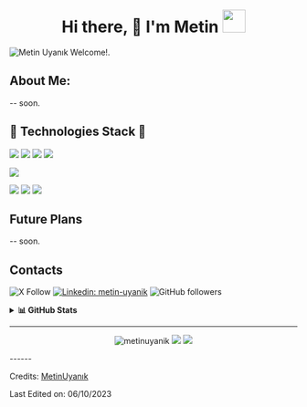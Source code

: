 <h1 align="center">Hi there, 👋 I'm Metin <img height="40" src="https://emoji.gg/assets/emoji/7333-parrotdance.gif"></h1>

![Metin Uyanık Welcome!.](https://media.discordapp.net/attachments/825776443153055795/1159609770660069396/WELCOME_1.png?ex=6531a5c1&is=651f30c1&hm=42d1a423ca1487e6c2a06089d680c09d6fe567962e854a61978f85796f6a891e&=&width=2262&height=754)

##  About Me:

-- soon.

## 🔧 Technologies Stack 🔧
![](https://img.shields.io/badge/GitHub-Git-informational?style=flat&logo=git&logoColor=white&color=red)
![](https://img.shields.io/badge/OS-Mac-informational?style=flat&logo=apple&logoColor=white&color=gray)
![](https://img.shields.io/badge/OS-Windows-informational?style=flat&logo=windows&logoColor=white&color=blue)
![](https://img.shields.io/badge/OS-Linux-informational?style=flat&logo=linux&logoColor=white&color=black)

![](https://img.shields.io/badge/Code-Swift-informational?style=flat&logo=swift&logoColor=white&color=orange)

![](https://img.shields.io/badge/IDE-Xcode-informational?style=flat&logo=xcode&logoColor=white&color=blue)
![](https://img.shields.io/badge/Code-HTML5-informational?style=flat&logo=html5&logoColor=white&color=orange)
![](https://img.shields.io/badge/Code-CSS3-informational?style=flat&logo=css3&logoColor=white&color=blue)
## Future Plans
  
-- soon.

## Contacts

![X Follow](https://img.shields.io/twitter/follow/_Metin_Uynk_?label=Follow)
[![Linkedin: metin-uyanik](https://img.shields.io/badge/-anmol-blue?style=flat-square&logo=Linkedin&logoColor=white&link=https://www.linkedin.com/in/metin-uyanik/)](https://www.linkedin.com/in/metin-uyanik/)
![GitHub followers](https://img.shields.io/github/followers/metinuyanik?label=Follow&style=social)



<details>
<summary> <b>📊 GitHub Stats </b></summary>
<p align="center">
  <img align="center" width="450" height="165" src="https://github-readme-stats.vercel.app/api?username=metinuyanik&show_icons=true&hide_border=false&line_height=20&show_owner=true&bg_color=0,EE82EE,FFFFFF&theme=react"/>
<img align="center" width="450" height="150" src="https://github-readme-stats.vercel.app/api/top-langs/?username=metinuyanik&layout=compact&hide=HTML&langs_count=10&bg_color=0,EE82EE,FFFFFF&theme=react"/>
</p>
</details>

------
<p align="center">
<img src="https://komarev.com/ghpvc/?username=metinuyanik" alt="metinuyanik" /> 
<a href="https://github.com/metinuyanik/"><img src="https://img.shields.io/github/followers/metinuyanik?style=flat-square?color=%234CC61E&label=GitHub%20Followers%20"/></a>
<a href="https://github.com/metinuyanik/"><img src="https://img.shields.io/github/last-commit/metinuyanik/metinuyanik?style=flat-square?color=white&label=Last%20Updated%20"/></a>

</p>
------

Credits: [MetinUyanık](https://github.com/metinuyanik)

Last Edited on: 06/10/2023